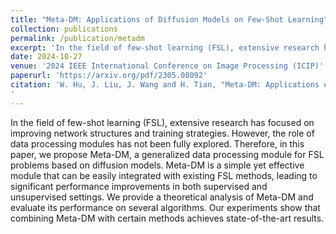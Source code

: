 ```yaml
---
title: "Meta-DM: Applications of Diffusion Models on Few-Shot Learning"
collection: publications
permalink: /publication/metadm
excerpt: 'In the field of few-shot learning (FSL), extensive research has focused on improving network structures and training strategies. However, the role of data processing modules has not been fully explored. Therefore, in this paper, we propose Meta-DM, a generalized data processing module for FSL problems based on diffusion models. Meta-DM is a simple yet effective module that can be easily integrated with existing FSL methods, leading to significant performance improvements in both supervised and unsupervised settings. We provide a theoretical analysis of Meta-DM and evaluate its performance on several algorithms. Our experiments show that combining Meta-DM with certain methods achieves state-of-the-art results.'
date: 2024-10-27
venue: '2024 IEEE International Conference on Image Processing (ICIP)'
paperurl: 'https://arxiv.org/pdf/2305.08092'
citation: 'W. Hu, J. Liu, J. Wang and H. Tian, "Meta-DM: Applications of Diffusion Models on Few-Shot Learning," 2024 IEEE International Conference on Image Processing (ICIP), Abu Dhabi, United Arab Emirates, 2024, pp. 773-779, doi: 10.1109/ICIP51287.2024.10647300.
'
---
```


In the field of few-shot learning (FSL), extensive research has focused on improving network structures and training strategies. However, the role of data processing modules has not been fully explored. Therefore, in this paper, we propose Meta-DM, a generalized data processing module for FSL problems based on diffusion models. Meta-DM is a simple yet effective module that can be easily integrated with existing FSL methods, leading to significant performance improvements in both supervised and unsupervised settings. We provide a theoretical analysis of Meta-DM and evaluate its performance on several algorithms. Our experiments show that combining Meta-DM with certain methods achieves state-of-the-art results.
